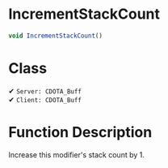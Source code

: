 # IncrementStackCount
```js
void IncrementStackCount()
```
# Class
✔ `Server: CDOTA_Buff`  
✔ `Client: CDOTA_Buff`  

# Function Description
Increase this modifier's stack count by 1.
